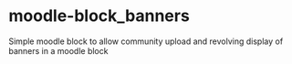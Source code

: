moodle-block_banners
====================

Simple moodle block to allow community upload and revolving display of banners in a moodle block 